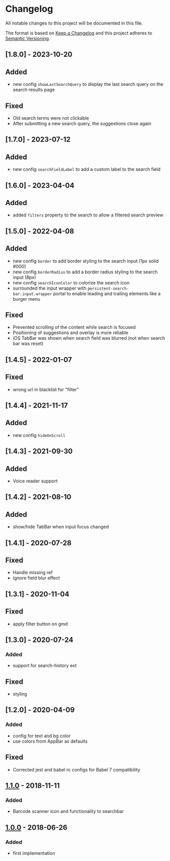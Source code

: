 # Changelog

All notable changes to this project will be documented in this file.

The format is based on [Keep a Changelog](http://keepachangelog.com/) and this project adheres to [Semantic Versioning](http://semver.org/).

## [1.8.0] - 2023-10-20
## Added
- new config `showLastSearchQuery` to display the last search query on the search results page
## Fixed
- Old search terms were not clickable
- After submitting a new search query, the suggestions close again

## [1.7.0] - 2023-07-12
## Added
- new config `searchFieldLabel` to add a custom label to the search field

## [1.6.0] - 2023-04-04
## Added
- added `filters` property to the search to allow a filtered search preview

## [1.5.0] - 2022-04-08
## Added
- new config `border` to add border styling to the search input (1px solid #000)
- new config `borderRadius` to add a border radius styling to the search input (8px)
- new config `searchIconColor` to colorize the search icon
- surrounded the input wrapper with `persistent-search-bar.input.wrapper` portal to enable leading and trailing elements like a burger menu
## Fixed
- Prevented scrolling of the content while search is focused
- Positioning of suggestions and overlay is more reliable
- iOS TabBar was shown when search field was blurred (not when search bar was reset)

## [1.4.5] - 2022-01-07
## Fixed
- wrong url in blacklist for "filter"

## [1.4.4] - 2021-11-17
## Added
- new config `hideOnScroll`

## [1.4.3] - 2021-09-30
## Added
- Voice reader support

## [1.4.2] - 2021-08-10
## Added
- show/hide TabBar when input focus changed

## [1.4.1] - 2020-07-28
## Fixed
- Handle missing ref
- ignore field blur effect

## [1.3.1] - 2020-11-04
## Fixed
- apply filter button on gmd

## [1.3.0] - 2020-07-24
### Added
- support for search-history ext
## Fixed
- styling

## [1.2.0] - 2020-04-09
### Added
- config for text and bg color
- use colors from AppBar as defaults

## Fixed
- Corrected jest and babel rc configs for Babel 7 compatibility

## [1.1.0] - 2018-11-11
### Added
- Barcode scanner icon and functionality to searchbar

## [1.0.0] - 2018-06-26
### Added
- first implementation

[1.1.0]: https://github.com/shopgate-professional-services/ext-persistent-search-bar/compare/v1.0.0...v1.1.0
[1.0.0]: https://github.com/shopgate-professional-services/ext-persistent-search-bar/releases/v1.0.0
